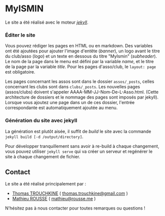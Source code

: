 # MyISMIN

Le site a été réalisé avec le moteur [*jekyll*](http://jekyllrb.com/). 

### Éditer le site
Vous pouvez rédiger les pages en HTML ou en markdown. Des variables ont été ajoutées pour ajouter l'image d'entête (*banner*), un logo avant le titre du club/asso (*logo*) et un texte en dessous du titre "MyIsmin" (*subheader*). Le nom de la page dans le menu est défini par la variable *name*, et le titre de la page par la variable *title*. Pour les pages d'asso/club, le `layout: page` est obligatoire.

Les pages concernant les assos sont dans le dossier `assos/_posts`, celles concernant les clubs sont dans `clubs/_posts`. Les nouvelles pages (assos/clubs) doivent s'appeler AAAA-MM-JJ-Nom-De-L-Asso.html. (Cette architecture de dossiers et le nommage des pages sont imposés par jekyll).
Lorsque vous ajoutez une page dans un de ces dossier, l'entrée correspondante est automatiquement ajoutée au menu.

### Génération du site avec jekyll
La génération est plutôt aisée, il suffit de *build* le site avec la commande `jekyll build [-d /output/directory]`.

Pour développer tranquillement sans avoir à re-build à chaque changement, vous pouvez utiliser `jekyll serve` qui va créer un serveur et regénérer le site à chaque changement de fichier.

## Contact

Le site a été réalisé principalement par :
* [Thomas TROUCHKINE](https://github.com/Kerzas)  ( thomas.trouchkine@gmail.com )
* [Mathieu ROUSSE](https://github.com/m-rousse)  ( mathieu@rousse.me )

N'hésitez pas à nous contacter pour toutes remarques ou questions !
